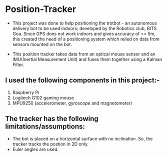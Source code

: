 # Position-Tracker
- This project was done to help positioning the trotbot - an autonomous delivery bot to be used indoors; developed by the Robotics club, BITS Goa. Since GPS does not work indoors and gives accuracy of >= 5m, this created the need of a positioning system which relied on data from sensors mounted on the bot.

- This position tracker takes data from an optical mouse sensor and an IMU(Inertial Measurement Unit) and fuses them together using a Kalman Filter.

## I used the following components in this project:-
1. Raspberry Pi
2. Logitech G102 gaming mouse
3. MPU9250 (accelerometer, gyroscope and magnetometer)

## The tracker has the following limitations/assumptions:
- The bot is placed on a horizontal surface with no inclination. So, the tracker tracks the postion in 2D only.
- Euler angles are used.

